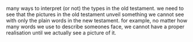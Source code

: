 many ways to interpret (or not) the types in the
old testament. we need to see that the pictures
in the old testament unveil something we cannot
see with only the plain words in the new testament.
for example, no matter how many words we use to
describe someones face, we cannot have a proper
realisation until we actually see a picture of it.
